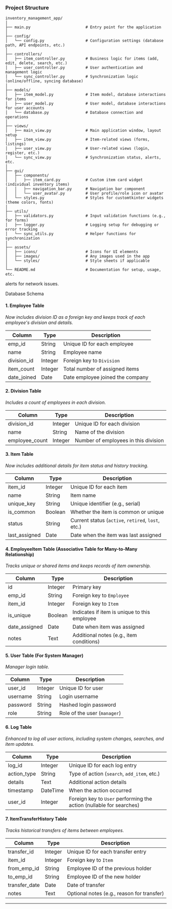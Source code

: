 ### Project Structure

```
inventory_management_app/
│
├── main.py                        # Entry point for the application
│
├── config/
│   └── config.py                  # Configuration settings (database path, API endpoints, etc.)
│
├── controllers/
│   ├── item_controller.py         # Business logic for items (add, edit, delete, search, etc.)
│   ├── user_controller.py         # User authentication and management logic
│   └── sync_controller.py         # Synchronization logic (online/offline, syncing database)
│
├── models/
│   ├── item_model.py              # Item model, database interactions for items
│   ├── user_model.py              # User model, database interactions for user accounts
│   └── database.py                # Database connection and operations
│
├── views/
│   ├── main_view.py               # Main application window, layout setup
│   ├── item_view.py               # Item-related views (forms, listings)
│   ├── user_view.py               # User-related views (login, register, etc.)
│   └── sync_view.py               # Synchronization status, alerts, etc.
│
├── gui/
│   ├── components/
│   │   ├── item_card.py           # Custom item card widget (individual inventory items)
│   │   ├── navigation_bar.py      # Navigation bar component
│   │   └── user_avatar.py         # User profile/role icon or avatar
│   └── styles.py                  # Styles for customtkinter widgets (theme colors, fonts)
│
├── utils/
│   ├── validators.py              # Input validation functions (e.g., for forms)
│   ├── logger.py                  # Logging setup for debugging or error tracking
│   └── sync_utils.py              # Helper functions for synchronization
│
├── assets/
│   ├── icons/                     # Icons for UI elements
│   ├── images/                    # Any images used in the app
│   └── styles/                    # Style sheets if applicable
│
└── README.md                      # Documentation for setup, usage, etc.
```

alerts for network issues.


Database Schema

#### 1. **Employee Table**
   *Now includes division ID as a foreign key and keeps track of each employee's division and details.*

| Column          | Type    | Description                           |
|-----------------|---------|---------------------------------------|
| emp_id          | String  | Unique ID for each employee          |
| name            | String  | Employee name                        |
| division_id     | Integer | Foreign key to `Division`            |
| item_count      | Integer | Total number of assigned items       |
| date_joined     | Date    | Date employee joined the company     |

#### 2. **Division Table**
   *Includes a count of employees in each division.*

| Column           | Type    | Description                          |
|------------------|---------|--------------------------------------|
| division_id      | Integer | Unique ID for each division         |
| name             | String  | Name of the division                |
| employee_count   | Integer | Number of employees in this division|

#### 3. **Item Table**
   *Now includes additional details for item status and history tracking.*

| Column          | Type    | Description                           |
|-----------------|---------|---------------------------------------|
| item_id         | Integer | Unique ID for each item              |
| name            | String  | Item name                            |
| unique_key      | String  | Unique identifier (e.g., serial)     |
| is_common       | Boolean | Whether the item is common or unique |
| status          | String  | Current status (`active`, `retired`, `lost`, etc.)|
| last_assigned   | Date    | Date when the item was last assigned |

#### 4. **EmployeeItem Table** (Associative Table for Many-to-Many Relationship)
   *Tracks unique or shared items and keeps records of item ownership.*

| Column          | Type    | Description                           |
|-----------------|---------|---------------------------------------|
| id              | Integer | Primary key                          |
| emp_id          | String  | Foreign key to `Employee`            |
| item_id         | Integer | Foreign key to `Item`                |
| is_unique       | Boolean | Indicates if item is unique to this employee |
| date_assigned   | Date    | Date when item was assigned          |
| notes           | Text    | Additional notes (e.g., item conditions) |

#### 5. **User Table** (For System Manager)
   *Manager login table.*

| Column          | Type    | Description                           |
|-----------------|---------|---------------------------------------|
| user_id         | Integer | Unique ID for user                   |
| username        | String  | Login username                       |
| password        | String  | Hashed login password                |
| role            | String  | Role of the user (`manager`)         |

#### 6. **Log Table**
   *Enhanced to log all user actions, including system changes, searches, and item updates.*

| Column          | Type      | Description                           |
|-----------------|-----------|---------------------------------------|
| log_id          | Integer   | Unique ID for each log entry         |
| action_type     | String    | Type of action (`search`, `add_item`, etc.) |
| details         | Text      | Additional action details            |
| timestamp       | DateTime  | When the action occurred             |
| user_id         | Integer   | Foreign key to `User` performing the action (nullable for searches) |

#### 7. **ItemTransferHistory Table**
   *Tracks historical transfers of items between employees.*

| Column          | Type      | Description                           |
|-----------------|-----------|---------------------------------------|
| transfer_id     | Integer   | Unique ID for each transfer entry    |
| item_id         | Integer   | Foreign key to `Item`                |
| from_emp_id     | String    | Employee ID of the previous holder   |
| to_emp_id       | String    | Employee ID of the new holder        |
| transfer_date   | Date      | Date of transfer                     |
| notes           | Text      | Optional notes (e.g., reason for transfer)|

---
